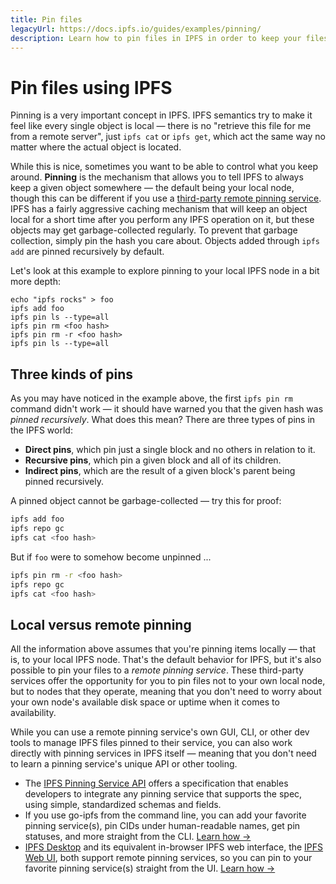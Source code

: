 ```yaml
---
title: Pin files
legacyUrl: https://docs.ipfs.io/guides/examples/pinning/
description: Learn how to pin files in IPFS in order to keep your files and other objects local.
---
```


# Pin files using IPFS

Pinning is a very important concept in IPFS. IPFS semantics try to make it feel like every single object is local — there is no "retrieve this file for me from a remote server", just `ipfs cat` or `ipfs get`, which act the same way no matter where the actual object is located.

While this is nice, sometimes you want to be able to control what you keep around. **Pinning** is the mechanism that allows you to tell IPFS to always keep a given object somewhere — the default being your local node, though this can be different if you use a [third-party remote pinning service](#using-a-pinning-service). IPFS has a fairly aggressive caching mechanism that will keep an object local for a short time after you perform any IPFS operation on it, but these objects may get garbage-collected regularly. To prevent that garbage collection, simply pin the hash you care about. Objects added through `ipfs add` are pinned recursively by default.

Let's look at this example to explore pinning to your local IPFS node in a bit more depth:

```
echo "ipfs rocks" > foo
ipfs add foo
ipfs pin ls --type=all
ipfs pin rm <foo hash>
ipfs pin rm -r <foo hash>
ipfs pin ls --type=all
```

## Three kinds of pins

As you may have noticed in the example above, the first `ipfs pin rm` command didn't work — it should have warned you that the given hash was _pinned recursively_. What does this mean? There are three types of pins in the IPFS world:

- **Direct pins**, which pin just a single block and no others in relation to it.
- **Recursive pins**, which pin a given block and all of its children.
- **Indirect pins**, which are the result of a given block's parent being pinned recursively.

A pinned object cannot be garbage-collected — try this for proof:

```bash
ipfs add foo
ipfs repo gc
ipfs cat <foo hash>
```

But if `foo` were to somehow become unpinned ...

```bash
ipfs pin rm -r <foo hash>
ipfs repo gc
ipfs cat <foo hash>
```

## Local versus remote pinning

All the information above assumes that you're pinning items locally — that is, to your local IPFS node. That's the default behavior for IPFS, but it's also possible to pin your files to a _remote pinning service_. These third-party services offer the opportunity for you to pin files not to your own local node, but to nodes that they operate, meaning that you don't need to worry about your own node's available disk space or uptime when it comes to availability.

While you can use a remote pinning service's own GUI, CLI, or other dev tools to manage IPFS files pinned to their service, you can also work directly with pinning services in IPFS itself — meaning that you don't need to learn a pinning service's unique API or other tooling.

- The [IPFS Pinning Service API](https://ipfs.github.io/pinning-services-api-spec/) offers a specification that enables developers to integrate any pinning service that supports the spec, using simple, standardized schemas and fields.
- If you use go-ipfs from the command line, you can add your favorite pinning service(s), pin CIDs under human-readable names, get pin statuses, and more straight from the CLI. [Learn how →](/how-to/work-with-pinning-services/)
- [IPFS Desktop](https://github.com/ipfs-shipyard/ipfs-desktop) and its equivalent in-browser IPFS web interface, the [IPFS Web UI](https://github.com/ipfs-shipyard/ipfs-webui), both support remote pinning services, so you can pin to your favorite pinning service(s) straight from the UI. [Learn how →](/how-to/work-with-pinning-services/)
